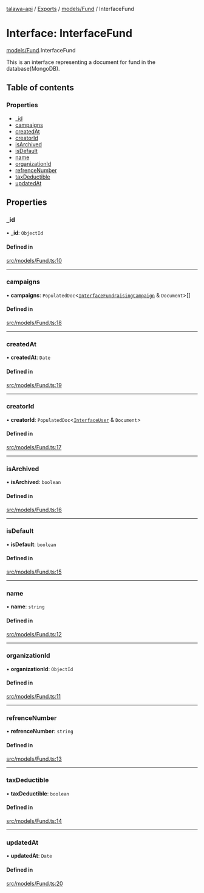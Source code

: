 [talawa-api](../README.md) / [Exports](../modules.md) / [models/Fund](../modules/models_Fund.md) / InterfaceFund

# Interface: InterfaceFund

[models/Fund](../modules/models_Fund.md).InterfaceFund

This is an interface representing a document for fund in the database(MongoDB).

## Table of contents

### Properties

- [\_id](models_Fund.InterfaceFund.md#_id)
- [campaigns](models_Fund.InterfaceFund.md#campaigns)
- [createdAt](models_Fund.InterfaceFund.md#createdat)
- [creatorId](models_Fund.InterfaceFund.md#creatorid)
- [isArchived](models_Fund.InterfaceFund.md#isarchived)
- [isDefault](models_Fund.InterfaceFund.md#isdefault)
- [name](models_Fund.InterfaceFund.md#name)
- [organizationId](models_Fund.InterfaceFund.md#organizationid)
- [refrenceNumber](models_Fund.InterfaceFund.md#refrencenumber)
- [taxDeductible](models_Fund.InterfaceFund.md#taxdeductible)
- [updatedAt](models_Fund.InterfaceFund.md#updatedat)

## Properties

### \_id

• **\_id**: `ObjectId`

#### Defined in

[src/models/Fund.ts:10](https://github.com/PalisadoesFoundation/talawa-api/blob/9fa6a1c/src/models/Fund.ts#L10)

___

### campaigns

• **campaigns**: `PopulatedDoc`\<[`InterfaceFundraisingCampaign`](models_FundraisingCampaign.InterfaceFundraisingCampaign.md) & `Document`\>[]

#### Defined in

[src/models/Fund.ts:18](https://github.com/PalisadoesFoundation/talawa-api/blob/9fa6a1c/src/models/Fund.ts#L18)

___

### createdAt

• **createdAt**: `Date`

#### Defined in

[src/models/Fund.ts:19](https://github.com/PalisadoesFoundation/talawa-api/blob/9fa6a1c/src/models/Fund.ts#L19)

___

### creatorId

• **creatorId**: `PopulatedDoc`\<[`InterfaceUser`](models_User.InterfaceUser.md) & `Document`\>

#### Defined in

[src/models/Fund.ts:17](https://github.com/PalisadoesFoundation/talawa-api/blob/9fa6a1c/src/models/Fund.ts#L17)

___

### isArchived

• **isArchived**: `boolean`

#### Defined in

[src/models/Fund.ts:16](https://github.com/PalisadoesFoundation/talawa-api/blob/9fa6a1c/src/models/Fund.ts#L16)

___

### isDefault

• **isDefault**: `boolean`

#### Defined in

[src/models/Fund.ts:15](https://github.com/PalisadoesFoundation/talawa-api/blob/9fa6a1c/src/models/Fund.ts#L15)

___

### name

• **name**: `string`

#### Defined in

[src/models/Fund.ts:12](https://github.com/PalisadoesFoundation/talawa-api/blob/9fa6a1c/src/models/Fund.ts#L12)

___

### organizationId

• **organizationId**: `ObjectId`

#### Defined in

[src/models/Fund.ts:11](https://github.com/PalisadoesFoundation/talawa-api/blob/9fa6a1c/src/models/Fund.ts#L11)

___

### refrenceNumber

• **refrenceNumber**: `string`

#### Defined in

[src/models/Fund.ts:13](https://github.com/PalisadoesFoundation/talawa-api/blob/9fa6a1c/src/models/Fund.ts#L13)

___

### taxDeductible

• **taxDeductible**: `boolean`

#### Defined in

[src/models/Fund.ts:14](https://github.com/PalisadoesFoundation/talawa-api/blob/9fa6a1c/src/models/Fund.ts#L14)

___

### updatedAt

• **updatedAt**: `Date`

#### Defined in

[src/models/Fund.ts:20](https://github.com/PalisadoesFoundation/talawa-api/blob/9fa6a1c/src/models/Fund.ts#L20)
